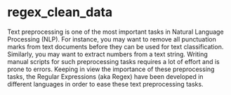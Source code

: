 # regex_clean_data
Text preprocessing is one of the most important tasks in Natural Language Processing (NLP). For instance, you may want to remove all punctuation marks from text documents before they can be used for text classification. Similarly, you may want to extract numbers from a text string. Writing manual scripts for such preprocessing tasks requires a lot of effort and is prone to errors. Keeping in view the importance of these preprocessing tasks, the Regular Expressions (aka Regex) have been developed in different languages in order to ease these text preprocessing tasks.
